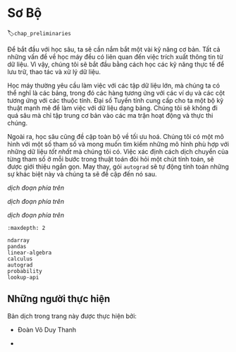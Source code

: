 <!-- ===================== Bắt đầu dịch Phần 1 ==================== -->

<!--
#  Preliminaries
-->

# Sơ Bộ
:label:`chap_preliminaries`

<!--
To get started with deep learning, we will need to develop a few basic skills.
All machine learning is concerned with extracting information from data.
So we will begin by learning the practical skills for storing, manipulating, and preprocessing data.
-->

Để bắt đầu với học sâu, ta sẽ cần nắm bắt một vài kỹ năng cơ bản.
Tất cả những vấn đề về học máy đều có liên quan đến việc trích xuất thông tin từ dữ liệu.
Vì vậy, chúng tôi sẽ bắt đầu bằng cách học các kỹ năng thực tế để lưu trữ, thao tác và xử lý dữ liệu.

<!--
Moreover, machine learning typically requires working with large datasets, which we can think of as tables, where the rows correspond to examples and the columns correspond to attributes.
Linear algebra gives us a powerful set of techniques for working with tabular data.
We will not go too far into the weeds but rather focus on the basic of matrix operations and their implementation.
-->

Học máy thường yêu cầu làm việc với các tập dữ liệu lớn, mà chúng ta có thể nghĩ là các bảng, trong đó các hàng tương ứng với các ví dụ và các cột tương ứng với các thuộc tính.
Đại số Tuyến tính cung cấp cho ta một bộ kỹ thuật mạnh mẽ để làm việc với dữ liệu dạng bảng.
Chúng tôi sẽ không đi quá sâu mà chỉ tập trung cơ bản vào các ma trận hoạt động và thực thi chúng.

<!--
Additionally, deep learning is all about optimization.
We have a model with some parameters and we want to find those that fit our data *the best*.
Determining which way to move each parameter at each step of an algorithm requires a little bit of calculus, which will be briefly introduced.
Fortunately, the `autograd` package automatically computes differentiation for us, and we will cover it next.
-->

Ngoài ra, học sâu cũng đề cập toàn bộ về tối ưu hoá.
Chúng tôi có một mô hình với một số tham số và mong muốn tìm kiếm những mô hình phù hợp với những dữ liệu *tốt nhất* mà chúng tôi có.
Việc xác định cách dịch chuyển của từng tham số ở mỗi bước trong thuật toán đòi hỏi một chút tính toán, sẽ được giới thiệu ngắn gọn.
May thay, gói `autograd` sẽ tự động tính toán những sự khác biệt này và chúng ta sẽ đề cập đến nó sau.

<!-- ===================== Kết thúc dịch Phần 1 ==================== -->

<!-- ===================== Bắt đầu dịch Phần 2 ==================== -->

<!--
Next, machine learning is concerned with making predictions: what is the likely value of some unknown attribute, given the information that we observe?
To reason rigorously under uncertainty we will need to invoke the language of probability.
-->

*dịch đoạn phía trên*

<!--
In the end, the official documentation provides plenty of descriptions and examples that are beyond this book.
To conclude the chapter, we will show you how to look up documentation for the needed information.
-->

*dịch đoạn phía trên*

<!--
This book has kept the mathematical content to the minimum necessary to get a proper understanding of deep learning.
However, it does not mean that this book is mathematics free.
Thus, this chapter provides a rapid introduction to basic and frequently-used mathematics to allow anyone to understand at least *most* of the mathematical content of the book.
If you wish to understand *all* of the mathematical content, further reviewing :numref:`chap_appendix_math` should be sufficient.
-->

*dịch đoạn phía trên*

```toc
:maxdepth: 2

ndarray
pandas
linear-algebra
calculus
autograd
probability
lookup-api
```


<!-- ===================== Kết thúc dịch Phần 2 ==================== -->

## Những người thực hiện
Bản dịch trong trang này được thực hiện bởi:
<!--
Tác giả của mỗi Pull Request điền tên mình và tên những người review mà bạn thấy
hữu ích vào từng phần tương ứng. Mỗi dòng một tên, bắt đầu bằng dấu `*`.

Lưu ý:
* Nếu reviewer không cung cấp tên, bạn có thể dùng tên tài khoản GitHub của họ
với dấu `@` ở đầu. Ví dụ: @aivivn.
-->

<!-- Phần 1 -->
* Đoàn Võ Duy Thanh

<!-- Phần 2 -->
*
